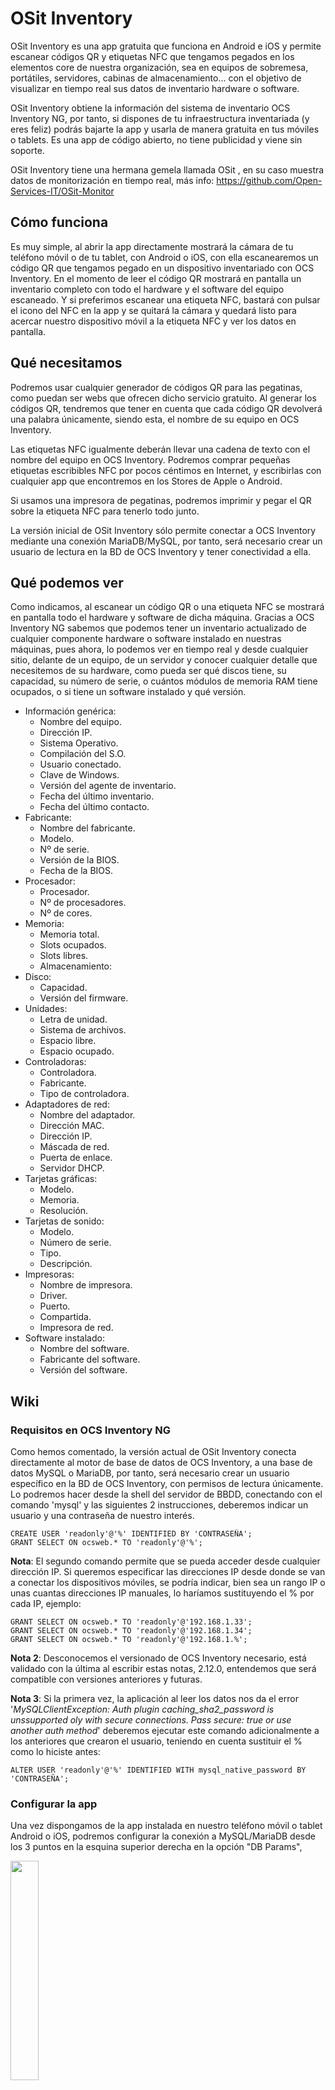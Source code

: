# OSit Inventory

OSit Inventory es una app gratuita que funciona en Android e iOS y permite escanear códigos QR y etiquetas NFC que tengamos pegados en los elementos core de nuestra organización, sea en equipos de sobremesa, portátiles, servidores, cabinas de almacenamiento... con el objetivo de visualizar en tiempo real sus datos de inventario hardware o software.

OSit Inventory obtiene la información del sistema de inventario OCS Inventory NG, por tanto, si dispones de tu infraestructura inventariada (y eres feliz) podrás bajarte la app y usarla de manera gratuita en tus móviles o tablets. Es una app de código abierto, no tiene publicidad y viene sin soporte.

OSit Inventory tiene una hermana gemela llamada OSit , en su caso muestra datos de monitorización en tiempo real, más info: https://github.com/Open-Services-IT/OSit-Monitor

## Cómo funciona

Es muy simple, al abrir la app directamente mostrará la cámara de tu teléfono móvil o de tu tablet, con Android o iOS, con ella escanearemos un código QR que tengamos pegado en un dispositivo inventariado con OCS Inventory. En el momento de leer el código QR mostrará en pantalla un inventario completo con todo el hardware y el software del equipo escaneado. Y si preferimos escanear una etiqueta NFC, bastará con pulsar el icono del NFC en la app y se quitará la cámara y quedará listo para acercar nuestro dispositivo móvil a la etiqueta NFC y ver los datos en pantalla.

## Qué necesitamos

Podremos usar cualquier generador de códigos QR para las pegatinas, como puedan ser webs que ofrecen dicho servicio gratuito. Al generar los códigos QR, tendremos que tener en cuenta que cada código QR devolverá una palabra únicamente, siendo esta, el nombre de su equipo en OCS Inventory.

Las etiquetas NFC igualmente deberán llevar una cadena de texto con el nombre del equipo en OCS Inventory. Podremos comprar pequeñas etiquetas escribibles NFC por pocos céntimos en Internet, y escribirlas con cualquier app que encontremos en los Stores de Apple o Android.

Si usamos una impresora de pegatinas, podremos imprimir y pegar el QR sobre la etiqueta NFC para tenerlo todo junto.

La versión inicial de OSit Inventory sólo permite conectar a OCS Inventory mediante una conexión MariaDB/MySQL, por tanto, será necesario crear un usuario de lectura en la BD de OCS Inventory y tener conectividad a ella.


## Qué podemos ver

Como indicamos, al escanear un código QR o una etiqueta NFC se mostrará en pantalla todo el hardware y software de dicha máquina. Gracias a OCS Inventory NG sabemos que podemos tener un inventario actualizado de cualquier componente hardware o software instalado en nuestras máquinas, pues ahora, lo podemos ver en tiempo real y desde cualquier sitio, delante de un equipo, de un servidor y conocer cualquier detalle que necesitemos de su hardware, como pueda ser qué discos tiene, su capacidad, su número de serie, o cuántos módulos de memoria RAM tiene ocupados, o si tiene un software instalado y qué versión.

- Información genérica:
  - Nombre del equipo.
  - Dirección IP.
  - Sistema Operativo.
  - Compilación del S.O.
  - Usuario conectado.
  - Clave de Windows.
  - Versión del agente de inventario.
  - Fecha del último inventario.
  - Fecha del último contacto.
- Fabricante:
  - Nombre del fabricante.
  - Modelo.
  - Nº de serie.
  - Versión de la BIOS.
  - Fecha de la BIOS.
- Procesador:
  - Procesador.
  - Nº de procesadores.
  - Nº de cores.
- Memoria:
  - Memoria total.
  - Slots ocupados.
  - Slots libres.
  - Almacenamiento:
- Disco:
  - Capacidad.
  - Versión del firmware.
- Unidades:
  - Letra de unidad.
  - Sistema de archivos.
  - Espacio libre.
  - Espacio ocupado.
- Controladoras:
  - Controladora.
  - Fabricante.
  - Tipo de controladora.
- Adaptadores de red:
  - Nombre del adaptador.
  - Dirección MAC.
  - Dirección IP.
  - Máscada de red.
  - Puerta de enlace.
  - Servidor DHCP.
- Tarjetas gráficas:
  - Modelo.
  - Memoria.
  - Resolución.
- Tarjetas de sonido:
  - Modelo.
  - Número de serie.
  - Tipo.
  - Descripción.
- Impresoras:
  - Nombre de impresora.
  - Driver.
  - Puerto.
  - Compartida.
  - Impresora de red.
- Software instalado:
  - Nombre del software.
  - Fabricante del software.
  - Versión del software.


## Wiki

### Requisitos en OCS Inventory NG

Como hemos comentado, la versión actual de OSit Inventory conecta directamente al motor de base de datos de OCS Inventory, a una base de datos MySQL o MariaDB, por tanto, será necesario crear un usuario específico en la BD de OCS Inventory, con permisos de lectura únicamente. Lo podremos hacer desde la shell del servidor de BBDD, conectando con el comando 'mysql' y las siguientes 2 instrucciones, deberemos indicar un usuario y una contraseña de nuestro interés.

    CREATE USER 'readonly'@'%' IDENTIFIED BY 'CONTRASEÑA';
    GRANT SELECT ON ocsweb.* TO 'readonly'@'%';


**Nota**: El segundo comando permite que se pueda acceder desde cualquier dirección IP. Si queremos especificar las direcciones IP desde donde se van a conectar los dispositivos móviles, se podría indicar, bien sea un rango IP o unas cuantas direcciones IP manuales, lo haríamos sustituyendo el % por cada IP, ejemplo:

    GRANT SELECT ON ocsweb.* TO 'readonly'@'192.168.1.33';
    GRANT SELECT ON ocsweb.* TO 'readonly'@'192.168.1.34';
    GRANT SELECT ON ocsweb.* TO 'readonly'@'192.168.1.%';


**Nota 2**: Desconocemos el versionado de OCS Inventory necesario, está validado con la última al escribir estas notas, 2.12.0, entendemos que será compatible con versiones anteriores y futuras.

**Nota 3**: Si la primera vez, la aplicación al leer los datos nos da el error '*MySQLClientException: Auth plugin caching_sha2_password is unssupported oly with secure connections. Pass secure: true or use another auth method*' deberemos ejecutar este comando adicionalmente a los anteriores que crearon el usuario, teniendo en cuenta sustituir el % como lo hiciste antes:

    ALTER USER 'readonly'@'%' IDENTIFIED WITH mysql_native_password BY 'CONTRASEÑA';


### Configurar la app

Una vez dispongamos de la app instalada en nuestro teléfono móvil o tablet Android o iOS, podremos configurar la conexión a MySQL/MariaDB desde los 3 puntos en la esquina superior derecha en la opción "DB Params",

<img src="img/OSit-Inventory-02.png" width="30%" height="30%">

Ahí deberemos establecer la dirección IP del servidor con la BD de OCS Inventory, el puerto de conexión, así como los credenciales y el nombre de la base de datos.

<img src="img/OSit-Inventory-01.png" width="30%" height="30%">

En las 'User Preferences', podremos configurarnos un Timeout donde especificaremos el tiempo que queremos que duren los datos en pantalla (en segundos), por defecto 0, ilimitado. Así como la posibilidad de cambiar el color del tema de la app. O muy importante, el tamaño del texto de los resultados que verá en pantalla.

### Uso de la app

#### Escaneando códigos QR

<p align="center"><img src="img/osit-inventory-qr-scan-1.png" width="40%" height="40%"></p>

Como sabemos ya, una de las finalidades de la app será escanear unos códigos QR que nos podremos auto generar y personalizar. Del código QR obtendrá la palabra con el nombre de la máquina tal y como se llama en OCS Inventory. Será tan sencillo cómo escanear un QR.
<br>
<br>
<p align="center"><img src="img/osit-inventory-qr-scan-2.png" width="45%" height="45%"> <img src="img/osit-inventory-qr-scan-3.png" width="45%" height="45%"></p>

Y nos mostrará inmediatamente, el nombre del equipo, su dirección IP y el resto de datos del inventario hardware y software. Bastará con escanear otro código QR y la pantalla se actualizará automáticamente, o, podremos pulsar sobre el nombre de la máquina en la parte superior izquierda y se limpiará la pantalla.
<br>
<br>
Tendremos la posibilidad de cambiar el tema claro/oscuro desde el botón superior de la derecha.

En la parte inferior se dispone de 3 botones, uno para cambiar de cámara, otro para pausar la imagen, y el tercero para activar el flash si es que lo necesitamos.

#### Escaneando etiquetas NFC

<p align="center"><img src="img/osit-inventory-nfc-scan-1.png" width="45%" height="45%"> <img src="img/osit-inventory-nfc-scan-2.png" width="45%" height="45%"></p>

La otra posibilidad que tenemos con la app Osit Inventory es usar la tecnología NFC para acercar una pequeña etiqueta NFC a nuestro teléfono o tablet y poder visualizar en tiempo real los datos del inventario de ese dispositivo.

Para usar el NFC, pulsaremos en el icono de la esquina superior izquierda con el logo de NFC y se quitará la cámara, ya no podremos usar códigos QR, es el momento de acercar una etiqueta NFC y verlo en pantalla.

## FAQ

### Web para generar QR

Por ejemplo se puede usar QRCODEMONKEY: [https://www.qrcode-monkey.com](https://www.qrcode-monkey.com)

Leerá cualquier tipo de diseño de un código QR de formato TEXTO, donde indicaremos el nombre de la máquina en el inventario de OCS Inventory.


### App para escribir en etiquetas NFC
Por ejemplo se puede usar NFC Tools, tanto en Android como en iOS, permite escribir en etiquetas NFC, deberemos escribir un registro con formato texto, con el nombre de la máquina en el inventario de OCS Inventory.


### ¿Es seguro?

Sabemos que en esto de IT no hay nada seguro, así que queda a tu elección, simplemente se ha creado un usuario con permisos de lectura en tu BD de OCS Inventory.

Los códigos QR o etiquetas NFC no revelan información confidencial, por lo que, si cualquier usuario (que no disponga de la app) escanea un código QR nuestro (o una etiqueta NFC), mostrarán el nombre del dispositivo exclusivamente; los datos están en la BD.


### ¿Futuro?

Tenemos pensadas algunas ideas a futuro, nuevas funcionalidades o integraciones entre otras, si te apetece ayudar o colaborar eres más que bienvenid@.


### Licenciamiento

Cómo indicamos OSit Inventory es gratuita y de código abierto, que podrá ser usada por cualquier persona o empresa.

Con una única condición, los proveedores de IT no tienen derecho de modificar el código de la app, ni para su uso particular, ni la de sus clientes; ni por supuesto vender la app o derivados de esta. :stuck_out_tongue_winking_eye:


### Descarga desde los sitios oficiales
*Google Play* (Android): https://play.google.com/store/apps/details?id=com.osit.inventoryapp
*App Store* (iOS): https://apps.apple.com/es/app/osit-inventory/id6477826213


### Contacto

Estamos en https://www.openservices.eus
